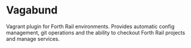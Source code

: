 Vagabund
========

Vagrant plugin for Forth Rail environments. Provides automatic config management, git operations and the ability to checkout Forth Rail projects and manage services.

